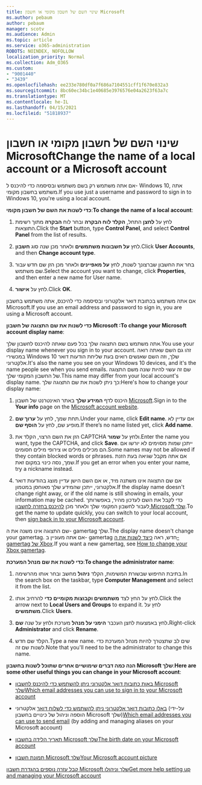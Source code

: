 ```yaml
---
title: שינוי השם של חשבון מקומי או חשבון Microsoft
ms.author: pebaum
author: pebaum
manager: scotv
ms.audience: Admin
ms.topic: article
ms.service: o365-administration
ROBOTS: NOINDEX, NOFOLLOW
localization_priority: Normal
ms.collection: Adm_O365
ms.custom:
- "9001440"
- "3439"
ms.openlocfilehash: ee233e780df0a7f686a7104551cff1f670e832a3
ms.sourcegitcommit: 8bc60ec34bc1e40685e3976576e04a2623f63a7c
ms.translationtype: MT
ms.contentlocale: he-IL
ms.lasthandoff: 04/15/2021
ms.locfileid: "51818937"
---
```

# <a name="change-the-name-of-a-local-account-or-a-microsoft-account"></a><span data-ttu-id="1ef1d-102">שינוי השם של חשבון מקומי או חשבון Microsoft</span><span class="sxs-lookup"><span data-stu-id="1ef1d-102">Change the name of a local account or a Microsoft account</span></span>

<span data-ttu-id="1ef1d-103">אם אתה משתמש רק בשם משתמש ובסיסמה כדי להיכנס ל- Windows 10, אתה משתמש בחשבון מקומי.</span><span class="sxs-lookup"><span data-stu-id="1ef1d-103">If you use just a username and password to sign in to Windows 10, you're using a local account.</span></span> 

<span data-ttu-id="1ef1d-104">**כדי לשנות את השם של חשבון מקומי**:</span><span class="sxs-lookup"><span data-stu-id="1ef1d-104">**To change the name of a local account**:</span></span>

1. <span data-ttu-id="1ef1d-105">לחץ על **לחצן** התחל, **הקלד לוח הבקרה** ובחר לוח **הבקרה** מתוך רשימת התוצאות.</span><span class="sxs-lookup"><span data-stu-id="1ef1d-105">Click the **Start** button, type **Control Panel**, and select **Control Panel** from the list of results.</span></span>

2. <span data-ttu-id="1ef1d-106">לחץ **על חשבונות משתמשים** ולאחר מכן שנה סוג **חשבון**.</span><span class="sxs-lookup"><span data-stu-id="1ef1d-106">Click **User Accounts**, and then **Change account type**.</span></span>

3. <span data-ttu-id="1ef1d-107">בחר את החשבון שברצונך לשנות, לחץ **על מאפיינים** ולאחר מכן הזן שם חדש עבור שם משתמש.</span><span class="sxs-lookup"><span data-stu-id="1ef1d-107">Select the account you want to change, click **Properties**, and then enter a new name for User name.</span></span>

4. <span data-ttu-id="1ef1d-108">לחץ על **אישור**.</span><span class="sxs-lookup"><span data-stu-id="1ef1d-108">Click **OK**.</span></span>

<span data-ttu-id="1ef1d-109">אם אתה משתמש בכתובת דואר אלקטרוני ובסיסמה כדי להיכנס, אתה משתמש בחשבון Microsoft.</span><span class="sxs-lookup"><span data-stu-id="1ef1d-109">If you use an email address and password to sign in, you are using a Microsoft account.</span></span>

<span data-ttu-id="1ef1d-110">**כדי לשנות את שם התצוגה של חשבון Microsoft :**</span><span class="sxs-lookup"><span data-stu-id="1ef1d-110">**To change your Microsoft account display name**:</span></span>

<span data-ttu-id="1ef1d-111">אתה משתמש בשם התצוגה שלך בכל פעם שאתה להיכנס לחשבון שלך.</span><span class="sxs-lookup"><span data-stu-id="1ef1d-111">You use your display name whenever you sign in to your account.</span></span> <span data-ttu-id="1ef1d-112">זהו גם השם שאתה רואה במכשירי Windows 10 שלך, וזה השם שאנשים רואים בעת שליחת הודעות דואר אלקטרוני.</span><span class="sxs-lookup"><span data-stu-id="1ef1d-112">It's also the name you see on your Windows 10 devices, and it's the name people see when you send emails.</span></span> <span data-ttu-id="1ef1d-113">שם זה עשוי להיות שונה משם התצוגה של החשבון המקומי שלך.</span><span class="sxs-lookup"><span data-stu-id="1ef1d-113">This name may differ from your local account's display name.</span></span> <span data-ttu-id="1ef1d-114">כך ניתן לשנות את שם התצוגה שלך:</span><span class="sxs-lookup"><span data-stu-id="1ef1d-114">Here's how to change your display name:</span></span>

1. <span data-ttu-id="1ef1d-115">היכנס לדף **המידע שלך** באתר האינטרנט של חשבון [Microsoft](https://account.microsoft.com/).</span><span class="sxs-lookup"><span data-stu-id="1ef1d-115">Sign in to the **Your info** page on the [Microsoft account website](https://account.microsoft.com/).</span></span>

2. <span data-ttu-id="1ef1d-116">תחת שמך, לחץ על **ערוך שם**.</span><span class="sxs-lookup"><span data-stu-id="1ef1d-116">Under your name, click **Edit name**.</span></span> <span data-ttu-id="1ef1d-117">אם עדיין לא מופיע שם, לחץ על **הוסף שם**.</span><span class="sxs-lookup"><span data-stu-id="1ef1d-117">If there’s no name listed yet, click **Add name**.</span></span> 

3. <span data-ttu-id="1ef1d-118">הזן את השם הרצוי, הקלד את CAPTCHA ולחץ על **שמור**.</span><span class="sxs-lookup"><span data-stu-id="1ef1d-118">Enter the name you want, type the CAPTCHA, and click **Save**.</span></span> <span data-ttu-id="1ef1d-119">ייתכן שמות מסוימים לא יורשו אם הם מכילים מילים או צירופי מילים חסומים.</span><span class="sxs-lookup"><span data-stu-id="1ef1d-119">Some names may not be allowed if they contain blocked words or phrases.</span></span> <span data-ttu-id="1ef1d-120">אם אתה מקבל שגיאה בעת הזנת שמך, נסה כינוי במקום זאת.</span><span class="sxs-lookup"><span data-stu-id="1ef1d-120">If you get an error when you enter your name, try a nickname instead.</span></span>

4. <span data-ttu-id="1ef1d-121">אם שם התצוגה אינו משתנה מיד, או אם השם הישן עדיין מוצג בהודעות דואר אלקטרוני, ייתכן שהמידע שלך מאוחסן במטמון.</span><span class="sxs-lookup"><span data-stu-id="1ef1d-121">If the display name doesn't change right away, or if the old name is still showing in emails, your information may be cached.</span></span> <span data-ttu-id="1ef1d-122">כדי לקבל את השם לעדכון מהיר, באפשרותך לעבור לחשבון המקומי שלך ולאחר מכן [להיכנס בחזרה לחשבון Microsoft שלך](https://account.microsoft.com/).</span><span class="sxs-lookup"><span data-stu-id="1ef1d-122">To get the name to update quickly, you can switch to your local account, then [sign back in to your Microsoft account](https://account.microsoft.com/).</span></span>

<span data-ttu-id="1ef1d-123">שם התצוגה אינו משנה את ה- gamertag שלך.</span><span class="sxs-lookup"><span data-stu-id="1ef1d-123">The display name doesn't change your gamertag.</span></span> <span data-ttu-id="1ef1d-124">אם אתה מעוניין ב- gamertag חדש, ראה [כיצד לשנות את ה- gamertag של Xbox](https://support.xbox.com/id-ID/account-management/change-xbox-live-gamertag).</span><span class="sxs-lookup"><span data-stu-id="1ef1d-124">If you want a new gamertag, see [How to change your Xbox gamertag](https://support.xbox.com/id-ID/account-management/change-xbox-live-gamertag).</span></span>

<span data-ttu-id="1ef1d-125">**כדי לשנות את שם מנהל המערכת**:</span><span class="sxs-lookup"><span data-stu-id="1ef1d-125">**To change the administrator name**:</span></span>

1. <span data-ttu-id="1ef1d-126">בתיבת החיפוש שבשורת המשימות, הקלד **ניהול** מחשב ובחר אותו מהרשימה.</span><span class="sxs-lookup"><span data-stu-id="1ef1d-126">In the search box on the taskbar, type **Computer Management** and select it from the list.</span></span>

2. <span data-ttu-id="1ef1d-127">לחץ על החץ לצד **משתמשים וקבוצות מקומיים כדי** להרחיב אותו.</span><span class="sxs-lookup"><span data-stu-id="1ef1d-127">Click the arrow next to **Local Users and Groups** to expand it.</span></span> <span data-ttu-id="1ef1d-128">לחץ על **משתמשים**.</span><span class="sxs-lookup"><span data-stu-id="1ef1d-128">Click **Users**.</span></span>

3. <span data-ttu-id="1ef1d-129">לחץ באמצעות לחצן העכבר **הימני על מנהל** מערכת ולחץ על שנה **שם.**</span><span class="sxs-lookup"><span data-stu-id="1ef1d-129">Right-click **Administrator** and click **Rename**.</span></span>

4. <span data-ttu-id="1ef1d-130">הקלד שם חדש.</span><span class="sxs-lookup"><span data-stu-id="1ef1d-130">Type a new name.</span></span> <span data-ttu-id="1ef1d-131">שים לב שתצטרך להיות מנהל המערכת כדי לשנות שם זה.</span><span class="sxs-lookup"><span data-stu-id="1ef1d-131">Note that you'll need to be the administrator to change this name.</span></span>

<span data-ttu-id="1ef1d-132">**הנה כמה דברים שימושיים אחרים שתוכל לשנות בחשבון Microsoft שלך**:</span><span class="sxs-lookup"><span data-stu-id="1ef1d-132">**Here are some other useful things you can change in your Microsoft account**:</span></span>

- [<span data-ttu-id="1ef1d-133">באות כתובות דואר אלקטרוני ניתן להשתמש כדי להיכנס לחשבון Microsoft שלך</span><span class="sxs-lookup"><span data-stu-id="1ef1d-133">Which email addresses you can use to sign in to your Microsoft account</span></span>](https://support.microsoft.com/help/4026162)

- <span data-ttu-id="1ef1d-134">[באלו כתובות דואר אלקטרוני ניתן להשתמש כדי לשלוח דואר](https://support.microsoft.com/help/12407) אלקטרוני (על-ידי הוספה וניהול של כינויים בחשבון Microsoft שלך)</span><span class="sxs-lookup"><span data-stu-id="1ef1d-134">[Which email addresses you can use to send email](https://support.microsoft.com/help/12407) (by adding and managing aliases on your Microsoft account)</span></span>

- [<span data-ttu-id="1ef1d-135">תאריך הלידה בחשבון Microsoft שלך</span><span class="sxs-lookup"><span data-stu-id="1ef1d-135">The birth date on your Microsoft account</span></span>](https://support.microsoft.com/help/12411)

- [<span data-ttu-id="1ef1d-136">תמונת חשבון Microsoft שלך</span><span class="sxs-lookup"><span data-stu-id="1ef1d-136">Your Microsoft account picture</span></span>](https://support.microsoft.com/help/4026790)

[<span data-ttu-id="1ef1d-137">קבל עזרה נוספים בהגדרת חשבון Microsoft שלך וניהולו</span><span class="sxs-lookup"><span data-stu-id="1ef1d-137">Get more help setting up and managing your Microsoft account</span></span>](https://support.microsoft.com/hub/4294457/microsoft-account-help#manage-account)